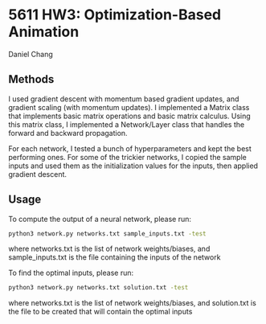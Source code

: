 # 5611 HW3: Optimization-Based Animation 
Daniel Chang

## Methods
I used gradient descent with momentum based gradient updates, and gradient scaling (with momentum updates).
I implemented a Matrix class that implements basic matrix operations and basic matrix calculus. Using this matrix class, I implemented a Network/Layer class that handles the forward and backward propagation.

For each network, I tested a bunch of hyperparameters and kept the best performing ones.
For some of the trickier networks, I copied the sample inputs and used them as the initialization values for the inputs, then applied gradient descent.

## Usage

To compute the output of a neural network, please run:
```bash
python3 network.py networks.txt sample_inputs.txt -test
```
where networks.txt is the list of network weights/biases, and sample_inputs.txt is the file containing the inputs of the network

To find the optimal inputs, please run:
```bash
python3 network.py networks.txt solution.txt -test
```
where networks.txt is the list of network weights/biases, and solution.txt is the file to be created that will contain the optimal inputs
